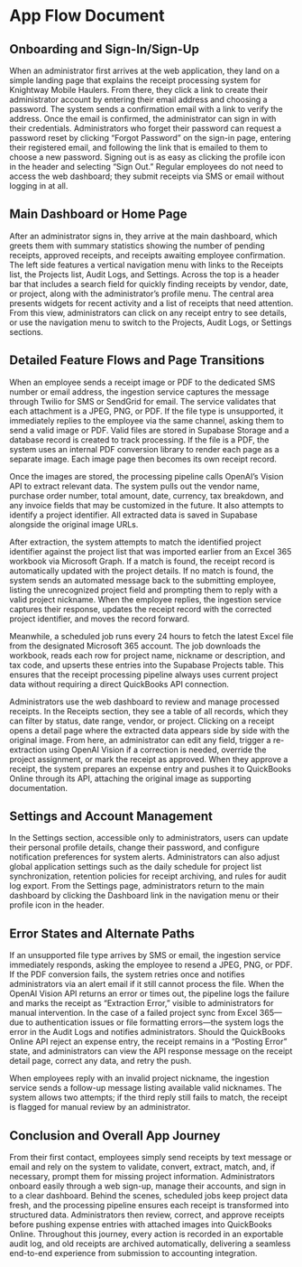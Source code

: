 # App Flow Document

## Onboarding and Sign-In/Sign-Up

When an administrator first arrives at the web application, they land on a simple landing page that explains the receipt processing system for Knightway Mobile Haulers. From there, they click a link to create their administrator account by entering their email address and choosing a password. The system sends a confirmation email with a link to verify the address. Once the email is confirmed, the administrator can sign in with their credentials. Administrators who forget their password can request a password reset by clicking “Forgot Password” on the sign-in page, entering their registered email, and following the link that is emailed to them to choose a new password. Signing out is as easy as clicking the profile icon in the header and selecting “Sign Out.” Regular employees do not need to access the web dashboard; they submit receipts via SMS or email without logging in at all.

## Main Dashboard or Home Page

After an administrator signs in, they arrive at the main dashboard, which greets them with summary statistics showing the number of pending receipts, approved receipts, and receipts awaiting employee confirmation. The left side features a vertical navigation menu with links to the Receipts list, the Projects list, Audit Logs, and Settings. Across the top is a header bar that includes a search field for quickly finding receipts by vendor, date, or project, along with the administrator’s profile menu. The central area presents widgets for recent activity and a list of receipts that need attention. From this view, administrators can click on any receipt entry to see details, or use the navigation menu to switch to the Projects, Audit Logs, or Settings sections.

## Detailed Feature Flows and Page Transitions

When an employee sends a receipt image or PDF to the dedicated SMS number or email address, the ingestion service captures the message through Twilio for SMS or SendGrid for email. The service validates that each attachment is a JPEG, PNG, or PDF. If the file type is unsupported, it immediately replies to the employee via the same channel, asking them to send a valid image or PDF. Valid files are stored in Supabase Storage and a database record is created to track processing. If the file is a PDF, the system uses an internal PDF conversion library to render each page as a separate image. Each image page then becomes its own receipt record.

Once the images are stored, the processing pipeline calls OpenAI’s Vision API to extract relevant data. The system pulls out the vendor name, purchase order number, total amount, date, currency, tax breakdown, and any invoice fields that may be customized in the future. It also attempts to identify a project identifier. All extracted data is saved in Supabase alongside the original image URLs.

After extraction, the system attempts to match the identified project identifier against the project list that was imported earlier from an Excel 365 workbook via Microsoft Graph. If a match is found, the receipt record is automatically updated with the project details. If no match is found, the system sends an automated message back to the submitting employee, listing the unrecognized project field and prompting them to reply with a valid project nickname. When the employee replies, the ingestion service captures their response, updates the receipt record with the corrected project identifier, and moves the record forward.

Meanwhile, a scheduled job runs every 24 hours to fetch the latest Excel file from the designated Microsoft 365 account. The job downloads the workbook, reads each row for project name, nickname or description, and tax code, and upserts these entries into the Supabase Projects table. This ensures that the receipt processing pipeline always uses current project data without requiring a direct QuickBooks API connection.

Administrators use the web dashboard to review and manage processed receipts. In the Receipts section, they see a table of all records, which they can filter by status, date range, vendor, or project. Clicking on a receipt opens a detail page where the extracted data appears side by side with the original image. From here, an administrator can edit any field, trigger a re-extraction using OpenAI Vision if a correction is needed, override the project assignment, or mark the receipt as approved. When they approve a receipt, the system prepares an expense entry and pushes it to QuickBooks Online through its API, attaching the original image as supporting documentation.

## Settings and Account Management

In the Settings section, accessible only to administrators, users can update their personal profile details, change their password, and configure notification preferences for system alerts. Administrators can also adjust global application settings such as the daily schedule for project list synchronization, retention policies for receipt archiving, and rules for audit log export. From the Settings page, administrators return to the main dashboard by clicking the Dashboard link in the navigation menu or their profile icon in the header.

## Error States and Alternate Paths

If an unsupported file type arrives by SMS or email, the ingestion service immediately responds, asking the employee to resend a JPEG, PNG, or PDF. If the PDF conversion fails, the system retries once and notifies administrators via an alert email if it still cannot process the file. When the OpenAI Vision API returns an error or times out, the pipeline logs the failure and marks the receipt as “Extraction Error,” visible to administrators for manual intervention. In the case of a failed project sync from Excel 365—due to authentication issues or file formatting errors—the system logs the error in the Audit Logs and notifies administrators. Should the QuickBooks Online API reject an expense entry, the receipt remains in a “Posting Error” state, and administrators can view the API response message on the receipt detail page, correct any data, and retry the push.

When employees reply with an invalid project nickname, the ingestion service sends a follow-up message listing available valid nicknames. The system allows two attempts; if the third reply still fails to match, the receipt is flagged for manual review by an administrator.

## Conclusion and Overall App Journey

From their first contact, employees simply send receipts by text message or email and rely on the system to validate, convert, extract, match, and, if necessary, prompt them for missing project information. Administrators onboard easily through a web sign-up, manage their accounts, and sign in to a clear dashboard. Behind the scenes, scheduled jobs keep project data fresh, and the processing pipeline ensures each receipt is transformed into structured data. Administrators then review, correct, and approve receipts before pushing expense entries with attached images into QuickBooks Online. Throughout this journey, every action is recorded in an exportable audit log, and old receipts are archived automatically, delivering a seamless end-to-end experience from submission to accounting integration.